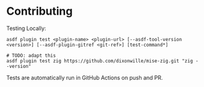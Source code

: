 # Contributing

Testing Locally:

```shell
asdf plugin test <plugin-name> <plugin-url> [--asdf-tool-version <version>] [--asdf-plugin-gitref <git-ref>] [test-command*]

# TODO: adapt this
asdf plugin test zig https://github.com/dixonwille/mise-zig.git "zig --version"
```

Tests are automatically run in GitHub Actions on push and PR.
